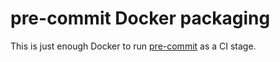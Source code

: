 # pre-commit Docker packaging

This is just enough Docker to run [pre-commit](https://pre-commit.com) as a CI stage.
